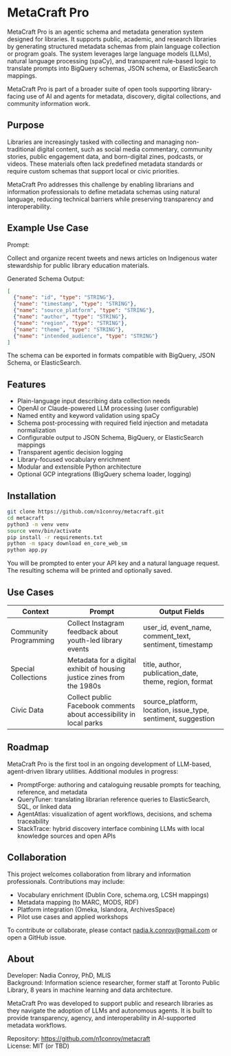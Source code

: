 # MetaCraft Pro

MetaCraft Pro is an agentic schema and metadata generation system designed for libraries. It supports public, academic, and research libraries by generating structured metadata schemas from plain language collection or program goals. The system leverages large language models (LLMs), natural language processing (spaCy), and transparent rule-based logic to translate prompts into BigQuery schemas, JSON schema, or ElasticSearch mappings.

MetaCraft Pro is part of a broader suite of open tools supporting library-facing use of AI and agents for metadata, discovery, digital collections, and community information work.

## Purpose

Libraries are increasingly tasked with collecting and managing non-traditional digital content, such as social media commentary, community stories, public engagement data, and born-digital zines, podcasts, or videos. These materials often lack predefined metadata standards or require custom schemas that support local or civic priorities.

MetaCraft Pro addresses this challenge by enabling librarians and information professionals to define metadata schemas using natural language, reducing technical barriers while preserving transparency and interoperability.

## Example Use Case

Prompt:

Collect and organize recent tweets and news articles on Indigenous water stewardship for public library education materials.

Generated Schema Output:

```json
[
  {"name": "id", "type": "STRING"},
  {"name": "timestamp", "type": "STRING"},
  {"name": "source_platform", "type": "STRING"},
  {"name": "author", "type": "STRING"},
  {"name": "region", "type": "STRING"},
  {"name": "theme", "type": "STRING"},
  {"name": "intended_audience", "type": "STRING"}
]
```

The schema can be exported in formats compatible with BigQuery, JSON Schema, or ElasticSearch.

## Features

- Plain-language input describing data collection needs
- OpenAI or Claude-powered LLM processing (user configurable)
- Named entity and keyword validation using spaCy
- Schema post-processing with required field injection and metadata normalization
- Configurable output to JSON Schema, BigQuery, or ElasticSearch mappings
- Transparent agentic decision logging
- Library-focused vocabulary enrichment
- Modular and extensible Python architecture
- Optional GCP integrations (BigQuery schema loader, logging)

## Installation

```bash
git clone https://github.com/n1conroy/metacraft.git
cd metacraft
python3 -m venv venv
source venv/bin/activate
pip install -r requirements.txt
python -m spacy download en_core_web_sm
python app.py
```

You will be prompted to enter your API key and a natural language request. The resulting schema will be printed and optionally saved.

## Use Cases

| Context | Prompt | Output Fields |
|--------|--------|---------------|
| Community Programming | Collect Instagram feedback about youth-led library events | user_id, event_name, comment_text, sentiment, timestamp |
| Special Collections | Metadata for a digital exhibit of housing justice zines from the 1980s | title, author, publication_date, theme, region, format |
| Civic Data | Collect public Facebook comments about accessibility in local parks | source_platform, location, issue_type, sentiment, suggestion |

## Roadmap

MetaCraft Pro is the first tool in an ongoing development of LLM-based, agent-driven library utilities. Additional modules in progress:

- PromptForge: authoring and cataloguing reusable prompts for teaching, reference, and metadata
- QueryTuner: translating librarian reference queries to ElasticSearch, SQL, or linked data
- AgentAtlas: visualization of agent workflows, decisions, and schema traceability
- StackTrace: hybrid discovery interface combining LLMs with local knowledge sources and open APIs

## Collaboration

This project welcomes collaboration from library and information professionals. Contributions may include:

- Vocabulary enrichment (Dublin Core, schema.org, LCSH mappings)
- Metadata mapping (to MARC, MODS, RDF)
- Platform integration (Omeka, Islandora, ArchivesSpace)
- Pilot use cases and applied workshops

To contribute or collaborate, please contact nadia.k.conroy@gmail.com or open a GitHub issue.

## About

Developer: Nadia Conroy, PhD, MLIS  
Background: Information science researcher, former staff at Toronto Public Library, 8 years in machine learning and data architecture.

MetaCraft Pro was developed to support public and research libraries as they navigate the adoption of LLMs and autonomous agents. It is built to provide transparency, agency, and interoperability in AI-supported metadata workflows.

Repository: https://github.com/n1conroy/metacraft  
License: MIT (or TBD)
